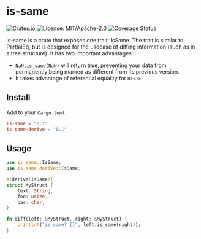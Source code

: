 # is-same

[![Crates.io](https://img.shields.io/crates/v/is-same)](https://crates.io/crates/is-same)
![License: MIT/Apache-2.0](https://img.shields.io/crates/l/is-same)
[![Coverage Status](https://coveralls.io/repos/github/tiffany352/is-same/badge.svg?branch=master)](https://coveralls.io/github/tiffany352/is-same?branch=master)

is-same is a crate that exposes one trait: IsSame. The trait is similar
to PartialEq, but is designed for the usecase of diffing information
(such as in a tree structure). It has two important advantages:

- `NaN.is_same(NaN)` will return true, preventing your data from
  permanently being marked as different from its previous version.
- It takes advantage of referential equality for `Rc<T>`.

## Install

Add to your `Cargo.toml`:

```toml
is-same = "0.1"
is-same-derive = "0.1"
```

## Usage

```rust
use is_same::IsSame;
use is_same_derive::IsSame;

#[derive(IsSame)]
struct MyStruct {
    text: String,
    foo: usize,
    bar: char,
}

fn diff(left: &MyStruct, right: &MyStruct) {
    println!("is_same? {}", left.is_same(right));
}
```
